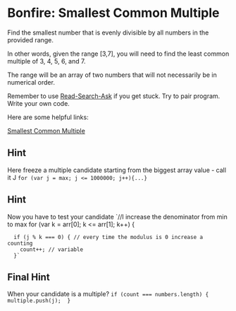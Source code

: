 # **Bonfire: Smallest Common Multiple**

Find the smallest number that is evenly divisible by all numbers in the provided range.

In other words, given the range [3,7], you will need to find the least common multiple of 3, 4, 5, 6, and 7.

The range will be an array of two numbers that will not necessarily be in numerical order.

Remember to use [Read-Search-Ask](https://github.com/FreeCodeCamp/freecodecamp/wiki/How-to-get-help-when-you-get-stuck) if you get stuck. Try to pair program. Write your own code.

Here are some helpful links:

[Smallest Common Multiple](https://www.mathsisfun.com/least-common-multiple.html)


## Hint
Here freeze a multiple candidate starting from the biggest array value - call it J 
`for (var j = max; j <= 1000000; j++){...}`

## Hint
Now you have to test your candidate
`//I increase the denominator from min to max
    for (var k = arr[0]; k <= arr[1]; k++) {

      if (j % k === 0) { // every time the modulus is 0 increase a counting 
        count++; // variable
      }`

## Final Hint
When your candidate is a multiple?
`if (count === numbers.length) { 
      multiple.push(j); 
    }
`